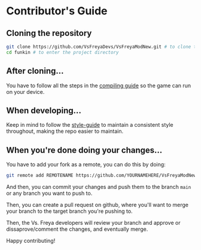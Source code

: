 # Contributor's Guide

## Cloning the repository

```sh
git clone https://github.com/VsFreyaDevs/VsFreyaModNew.git # to clone the repo
cd funkin # to enter the project directory
```

## After cloning...
You have to follow all the steps in the [compiling guide](./COMPILING.md) so the game can run on your device.

## When developing...
Keep in mind to follow the [style-guide](./style-guide.md) to maintain a consistent style throughout, making the repo easier to maintain.

## When you're done doing your changes...
You have to add your fork as a remote, you can do this by doing:
```sh
git remote add REMOTENAME https://github.com/YOURNAMEHERE/VsFreyaModNew.git
```

And then, you can commit your changes and push them to the branch `main` or any branch you want to push to.

Then, you can create a pull request on github, where you'll want to merge your branch to the target branch you're pushing to.

Then, the Vs. Freya developers will review your branch and approve or dissaprove/comment the changes, and eventually merge.

Happy contributing!
